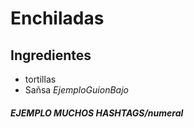 # Enchiladas
## Ingredientes
* tortillas
* Sañsa
_EjemploGuionBajo_
##### EJEMPLO MUCHOS HASHTAGS/numeral ####
